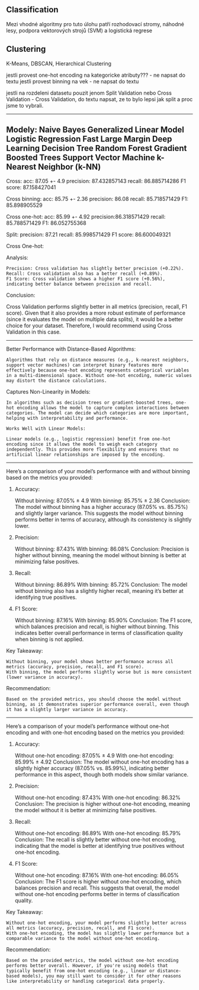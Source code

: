 Classification
----------------
Mezi vhodné algoritmy pro tuto úlohu patří rozhodovací stromy, náhodné lesy, podpora vektorových strojů (SVM) a logistická regrese

Clustering
------------
K-Means, DBSCAN, Hierarchical Clustering

jestli provest one-hot encoding na kategoricke atributy??? - ne napsat do textu
jestli provest binning na vek - ne napsat do textu


jestli na rozdeleni datasetu pouzit jenom Split Validation nebo Cross Validation - Cross Validation, do textu napsat, ze to bylo lepsi jak split a proc jsme to vybrali.

---------------------------------------------
Modely:
Naive Bayes
Generalized Linear Model
Logistic Regression
Fast Large Margin
Deep Learning
Decision Tree
Random Forest
Gradient Boosted Trees
Support Vector Machine
k-Nearest Neighbor (k-NN)
----------------------------------------------

Cross:
acc: 87.05 +- 4.9
precision: 87.432857143
recall: 86.885714286
F1 score: 87.158427041

Cross binning:
acc: 85.75 +- 2.36
precision: 86.08
recall: 85.718571429
F1: 85.898905529

Cross one-hot:
acc: 85.99 +- 4.92
precision:86.318571429 
recall: 85.788571429
F1: 86.052755368

Split:
precision: 87.21
recall: 85.998571429
F1 score: 86.600049321




Cross One-hot:

Analysis:

    Precision: Cross validation has slightly better precision (+0.22%).
    Recall: Cross validation also has a better recall (+0.89%).
    F1 Score: Cross validation shows a higher F1 score (+0.56%), indicating better balance between precision and recall.

Conclusion:

Cross Validation performs slightly better in all metrics (precision, recall, F1 score). Given that it also provides a more robust estimate of performance (since it evaluates the model on multiple data splits), it would be a better choice for your dataset. Therefore, I would recommend using Cross Validation in this case.

-----------------
Better Performance with Distance-Based Algorithms:

    Algorithms that rely on distance measures (e.g., k-nearest neighbors, support vector machines) can interpret binary features more effectively because one-hot encoding represents categorical variables in a multi-dimensional space. Without one-hot encoding, numeric values may distort the distance calculations.

Captures Non-Linearity in Models:

    In algorithms such as decision trees or gradient-boosted trees, one-hot encoding allows the model to capture complex interactions between categories. The model can decide which categories are more important, helping with interpretability and performance.
    
    Works Well with Linear Models:

    Linear models (e.g., logistic regression) benefit from one-hot encoding since it allows the model to weigh each category independently. This provides more flexibility and ensures that no artificial linear relationships are imposed by the encoding.
    
---------------------
Here’s a comparison of your model’s performance with and without binning based on the metrics you provided:
1. Accuracy:

    Without binning: 87.05% ± 4.9
    With binning: 85.75% ± 2.36
    Conclusion: The model without binning has a higher accuracy (87.05% vs. 85.75%) and slightly larger variance. This suggests the model without binning performs better in terms of accuracy, although its consistency is slightly lower.

2. Precision:

    Without binning: 87.43%
    With binning: 86.08%
    Conclusion: Precision is higher without binning, meaning the model without binning is better at minimizing false positives.

3. Recall:

    Without binning: 86.89%
    With binning: 85.72%
    Conclusion: The model without binning also has a slightly higher recall, meaning it’s better at identifying true positives.

4. F1 Score:

    Without binning: 87.16%
    With binning: 85.90%
    Conclusion: The F1 score, which balances precision and recall, is higher without binning. This indicates better overall performance in terms of classification quality when binning is not applied.

Key Takeaway:

    Without binning, your model shows better performance across all metrics (accuracy, precision, recall, and F1 score).
    With binning, the model performs slightly worse but is more consistent (lower variance in accuracy).

Recommendation:

    Based on the provided metrics, you should choose the model without binning, as it demonstrates superior performance overall, even though it has a slightly larger variance in accuracy.
    
-------------------------------------------
Here’s a comparison of your model’s performance without one-hot encoding and with one-hot encoding based on the metrics you provided:
1. Accuracy:

    Without one-hot encoding: 87.05% ± 4.9
    With one-hot encoding: 85.99% ± 4.92
    Conclusion: The model without one-hot encoding has a slightly higher accuracy (87.05% vs. 85.99%), indicating better performance in this aspect, though both models show similar variance.

2. Precision:

    Without one-hot encoding: 87.43%
    With one-hot encoding: 86.32%
    Conclusion: The precision is higher without one-hot encoding, meaning the model without it is better at minimizing false positives.

3. Recall:

    Without one-hot encoding: 86.89%
    With one-hot encoding: 85.79%
    Conclusion: The recall is slightly better without one-hot encoding, indicating that the model is better at identifying true positives without one-hot encoding.

4. F1 Score:

    Without one-hot encoding: 87.16%
    With one-hot encoding: 86.05%
    Conclusion: The F1 score is higher without one-hot encoding, which balances precision and recall. This suggests that overall, the model without one-hot encoding performs better in terms of classification quality.

Key Takeaway:

    Without one-hot encoding, your model performs slightly better across all metrics (accuracy, precision, recall, and F1 score).
    With one-hot encoding, the model has slightly lower performance but a comparable variance to the model without one-hot encoding.

Recommendation:

    Based on the provided metrics, the model without one-hot encoding performs better overall. However, if you're using models that typically benefit from one-hot encoding (e.g., linear or distance-based models), you may still want to consider it for other reasons like interpretability or handling categorical data properly.
